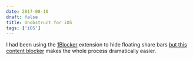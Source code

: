 ```yaml
---
date: 2017-08-10
draft: false
title: Unobstruct for iOS
tags: ['iOS']
---
```


I had been using the [1Blocker](https://itunes.apple.com/us/app/1blocker/id1025729002?mt=8&uo=4&at=11lvuD) extension to hide floating share bars [but this content blocker](https://itunes.apple.com/us/app/unobstruct/id1255281426) makes the whole process dramatically easier.<!-- excerpt -->
